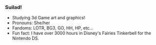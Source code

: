 ### Suilad! 

- Studying 3d Game art and graphics!
- Pronouns: She/her
- Fandoms: LOTR, BG3, GO, HH, HP, etc...
- Fun fact: I have over 3000 hours in Disney's Fairies Tinkerbell for the Nintendo DS.

